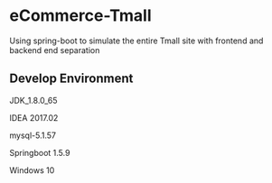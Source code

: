 # eCommerce-Tmall
Using spring-boot to simulate the entire Tmall site with frontend and backend end separation


## Develop Environment

JDK_1.8.0_65

IDEA 2017.02

mysql-5.1.57

Springboot 1.5.9

Windows 10

